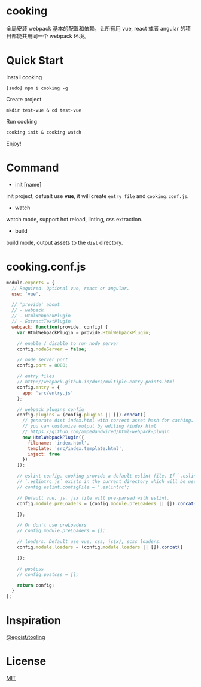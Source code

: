 # cooking
全局安装 webpack 基本的配置和依赖，让所有用 vue, react 或者 angular 的项目都能共用同一个 webpack 环境。

# Quick Start
Install cooking
```shell
[sudo] npm i cooking -g
```

Create project
```shell
mkdir test-vue & cd test-vue
```

Run cooking
```shell
cooking init & cooking watch
```

Enjoy!

# Command
- init [name]

init project, defualt use **vue**, it will create `entry file` and `cooking.conf.js`.

- watch

watch mode, support hot reload, linting, css extraction.

- build

build mode, output assets to the `dist` directory.

# cooking.conf.js

```javascript
module.exports = {
  // Required. Optional vue, react or angular.
  use: 'vue',

  // 'provide' about
  // - webpack
  // - HtmlWebpackPlugin
  // - ExtractTextPlugin
  webpack: function(provide, config) {
    var HtmlWebpackPlugin = provide.HtmlWebpackPlugin;

    // enable / disable to run node server
    config.nodeServer = false;

    // node server port
    config.port = 8080;

    // entry files
    // http://webpack.github.io/docs/multiple-entry-points.html
    config.entry = {
      app: 'src/entry.js'
    };

    // webpack plugins config
    config.plugins = (config.plugins || []).concat([
      // generate dist index.html with correct asset hash for caching.
      // you can customize output by editing /index.html
      // https://github.com/ampedandwired/html-webpack-plugin
      new HtmlWebpackPlugin({
        filename: 'index.html',
        template: 'src/index.template.html',
        inject: true
      })
    ]);

    // eslint config. cooking provide a default eslint file. If `.eslintrc` or
    // `.eslintrc.js` exists in the current directory which will be used.
    // config.eslint.configFile = '.eslintrc';

    // Default vue, js, jsx file will pre-parsed with eslint.
    config.module.preLoaders = (config.module.preLoaders || []).concat([

    ]);

    // Or don't use preLoaders
    // config.module.preLoaders = [];

    // loaders. Default use vue, css, js(x), scss loaders.
    config.module.loaders = (config.module.loaders || []).concat([

    ]);

    // postcss
    // config.postcss = [];

    return config;
  }
};
```

# Inspiration
[@egoist/tooling](https://github.com/egoist/tooling)

# License
[MIT](https://github.com/ElemeFE/cooking/LICENSE)
